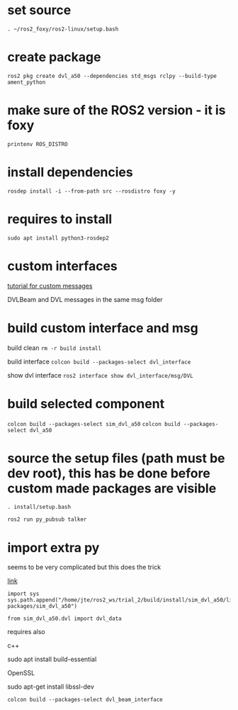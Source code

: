 
# set source
`. ~/ros2_foxy/ros2-linux/setup.bash`

# create package
`ros2 pkg create dvl_a50 --dependencies std_msgs rclpy --build-type ament_python`


# make sure of the  ROS2 version - it is foxy
`printenv ROS_DISTRO`

# install dependencies
`rosdep install -i --from-path src --rosdistro foxy -y`

# requires to install 
`sudo apt install python3-rosdep2`

# custom interfaces
[tutorial for custom messages](https://docs.ros.org/en/foxy/Tutorials/Custom-ROS2-Interfaces.html)

DVLBeam and DVL messages in the same msg folder 

#  build custom interface and msg
build clean
`rm -r build install`

build interface
`colcon build --packages-select dvl_interface`

show dvl interface
`ros2 interface show dvl_interface/msg/DVL`

# build selected component
`colcon build --packages-select sim_dvl_a50`
`colcon build --packages-select dvl_a50`

# source the setup files (path must be dev  root), this has be done before custom made packages are visible
`. install/setup.bash`

`ros2 run py_pubsub talker`

# import extra py
seems to be very complicated but this does the trick

[link](https://stackoverflow.com/questions/57426715/import-modules-in-package-in-ros2)

``` 
import sys
sys.path.append("/home/jte/ros2_ws/trial_2/build/install/sim_dvl_a50/lib/python3.8/site-packages/sim_dvl_a50")

from sim_dvl_a50.dvl import dvl_data
```

requires also

c++

sudo apt install build-essential 

OpenSSL

sudo apt-get install libssl-dev



`colcon build --packages-select dvl_beam_interface`
